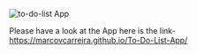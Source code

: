 
![to-do-list App](https://github.com/user-attachments/assets/4ea41075-295c-44a9-a38f-89e64beb7ff5)




Please have a look at the App here is the link-  https://marcovcarreira.github.io/To-Do-List-App/
